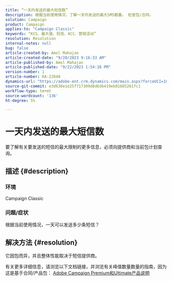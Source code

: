 ```yaml
---
title: “一天内发送的最大短信数”
description: 根据当前使用情况，了解一天内发送的最大SMS数量。 检查包/合同。
solution: Campaign
product: Campaign
applies-to: "Campaign Classic"
keywords: “KCS、最大值、短信、ACC、营销活动”
resolution: Resolution
internal-notes: null
bug: false
article-created-by: Amol Mahajan
article-created-date: "9/20/2023 9:16:33 AM"
article-published-by: Amol Mahajan
article-published-date: "9/22/2023 1:54:16 PM"
version-number: 1
article-number: KA-22848
dynamics-url: "https://adobe-ent.crm.dynamics.com/main.aspx?forceUCI=1&pagetype=entityrecord&etn=knowledgearticle&id=da35ed5d-9657-ee11-be6f-6045bd0061cb"
source-git-commit: e3d630e1e25f717309d8d6db419eb81685261fc1
workflow-type: tm+mt
source-wordcount: '136'
ht-degree: 5%

---
```


# 一天内发送的最大短信数


要了解有关要发送的短信的最大限制的更多信息，必须向提供商和当前包计划查询。

## 描述 {#description}


### <b>环境</b>

Campaign Classic



### <b>问题/症状</b>

根据当前使用情况，一天可以发送多少条短信？


## 解决方法 {#resolution}


它因包而异，并且整体性能取决于短信提供商。

有关更多详细信息，请浏览以下文档链接，并浏览有关峰值数量数量的指南，因为这是基于合同/产品包：
[Adobe Campaign Premium和Ultimate产品说明](https://helpx.adobe.com/legal/product-descriptions/campaign.html)
